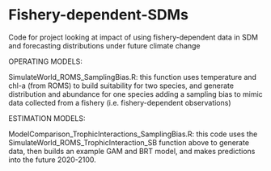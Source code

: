 # Fishery-dependent-SDMs
Code for project looking at impact of using fishery-dependent data in SDM and forecasting distributions under future climate change

OPERATING MODELS:

SimulateWorld_ROMS_SamplingBias.R: this function uses temperature and chl-a (from ROMS) to build suitability for two species, and generate distribution and abundance for one species adding a sampling bias to mimic data collected from a fishery (i.e. fishery-dependent observations) 

ESTIMATION MODELS:

ModelComparison_TrophicInteractions_SamplingBias.R: this code uses the SimulateWorld_ROMS_TrophicInteraction_SB function above to generate data, then builds an example GAM and BRT model, and makes predictions into the future 2020-2100. 

